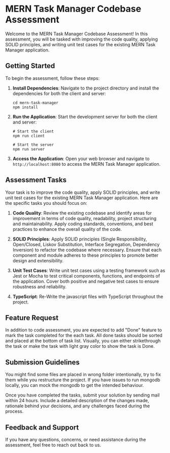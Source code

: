 # MERN Task Manager Codebase Assessment

Welcome to the MERN Task Manager Codebase Assessment! In this assessment, you will be tasked with improving the code quality, applying SOLID principles, and writing unit test cases for the existing MERN Task Manager application.

## Getting Started

To begin the assessment, follow these steps:

1. **Install Dependencies**: Navigate to the project directory and install the dependencies for both the client and server:

   ```
   cd mern-task-manager
   npm install
   ```

2. **Run the Application**: Start the development server for both the client and server:

   ```
   # Start the client
   npm run client
   
   # Start the server
   npm run server
   ```

3. **Access the Application**: Open your web browser and navigate to `http://localhost:8080` to access the MERN Task Manager application.

## Assessment Tasks

Your task is to improve the code quality, apply SOLID principles, and write unit test cases for the existing MERN Task Manager application. Here are the specific tasks you should focus on:

1. **Code Quality**: Review the existing codebase and identify areas for improvement in terms of code quality, readability, project structuring and maintainability. Apply coding standards, conventions, and best practices to enhance the overall quality of the code.

2. **SOLID Principles**: Apply SOLID principles (Single Responsibility, Open/Closed, Liskov Substitution, Interface Segregation, Dependency Inversion) to refactor the codebase where necessary. Ensure that each component and module adheres to these principles to promote better design and extensibility.

3. **Unit Test Cases**: Write unit test cases using a testing framework such as Jest or Mocha to test critical components, functions, and endpoints of the application. Cover both positive and negative test cases to ensure robustness and reliability.

4. **TypeScript**: Re-Write the javascript files with TypeScript throughout the project.

## Feature Request

In addition to code assessment, you are expected to add "Done" feature to mark the task completed for the each task. All done tasks should be sorted and placed at the bottom of task list. Visually, you can either strikethrough the task or make the task with light gray color to show the task is Done.

## Submission Guidelines

You might find some files are placed in wrong folder intentionally, try to fix them while you restructure the project. If you have issues to run mongodb locally, you can mock the mongodb to get the intended behaviour.

Once you have completed the tasks, submit your solution by sending mail within 24 hours. Include a detailed description of the changes made, rationale behind your decisions, and any challenges faced during the process.

## Feedback and Support

If you have any questions, concerns, or need assistance during the assessment, feel free to reach out back to us.
